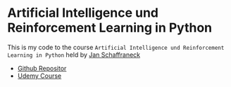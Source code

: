 # Artificial Intelligence und Reinforcement Learning in Python

This is my code to the course `Artificial Intelligence und Reinforcement Learning in Python` held by [Jan Schaffraneck](https://github.com/franneck94)
* [Github Repositor](https://github.com/franneck94/UdemyAI)
* [Udemy Course](www.udemy.com/course/tensorflow-developer-certificate-machine-learning-zero-to-mastery)
